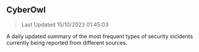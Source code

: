 ## CyberOwl 
> Last Updated 15/10/2023 01:45:03 


A daily updated summary of the most frequent types of security incidents currently being reported from different sources.

